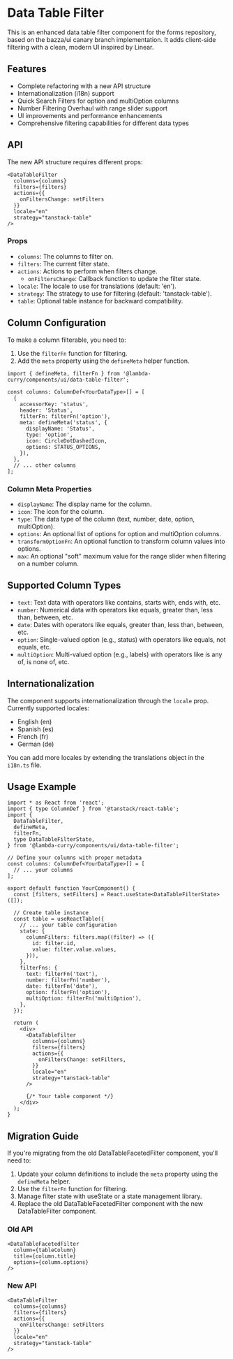 # Data Table Filter

This is an enhanced data table filter component for the forms repository, based on the bazza/ui canary branch implementation. It adds client-side filtering with a clean, modern UI inspired by Linear.

## Features

- Complete refactoring with a new API structure
- Internationalization (i18n) support
- Quick Search Filters for option and multiOption columns
- Number Filtering Overhaul with range slider support
- UI improvements and performance enhancements
- Comprehensive filtering capabilities for different data types

## API

The new API structure requires different props:

```tsx
<DataTableFilter
  columns={columns}
  filters={filters}
  actions={{
    onFiltersChange: setFilters
  }}
  locale="en"
  strategy="tanstack-table"
/>
```

### Props

- `columns`: The columns to filter on.
- `filters`: The current filter state.
- `actions`: Actions to perform when filters change.
  - `onFiltersChange`: Callback function to update the filter state.
- `locale`: The locale to use for translations (default: 'en').
- `strategy`: The strategy to use for filtering (default: 'tanstack-table').
- `table`: Optional table instance for backward compatibility.

## Column Configuration

To make a column filterable, you need to:

1. Use the `filterFn` function for filtering.
2. Add the `meta` property using the `defineMeta` helper function.

```tsx
import { defineMeta, filterFn } from '@lambda-curry/components/ui/data-table-filter';

const columns: ColumnDef<YourDataType>[] = [
  {
    accessorKey: 'status',
    header: 'Status',
    filterFn: filterFn('option'),
    meta: defineMeta('status', {
      displayName: 'Status',
      type: 'option',
      icon: CircleDotDashedIcon,
      options: STATUS_OPTIONS,
    }),
  },
  // ... other columns
];
```

### Column Meta Properties

- `displayName`: The display name for the column.
- `icon`: The icon for the column.
- `type`: The data type of the column (text, number, date, option, multiOption).
- `options`: An optional list of options for option and multiOption columns.
- `transformOptionFn`: An optional function to transform column values into options.
- `max`: An optional "soft" maximum value for the range slider when filtering on a number column.

## Supported Column Types

- `text`: Text data with operators like contains, starts with, ends with, etc.
- `number`: Numerical data with operators like equals, greater than, less than, between, etc.
- `date`: Dates with operators like equals, greater than, less than, between, etc.
- `option`: Single-valued option (e.g., status) with operators like equals, not equals, etc.
- `multiOption`: Multi-valued option (e.g., labels) with operators like is any of, is none of, etc.

## Internationalization

The component supports internationalization through the `locale` prop. Currently supported locales:

- English (en)
- Spanish (es)
- French (fr)
- German (de)

You can add more locales by extending the translations object in the `i18n.ts` file.

## Usage Example

```tsx
import * as React from 'react';
import { type ColumnDef } from '@tanstack/react-table';
import {
  DataTableFilter,
  defineMeta,
  filterFn,
  type DataTableFilterState,
} from '@lambda-curry/components/ui/data-table-filter';

// Define your columns with proper metadata
const columns: ColumnDef<YourDataType>[] = [
  // ... your columns
];

export default function YourComponent() {
  const [filters, setFilters] = React.useState<DataTableFilterState>([]);
  
  // Create table instance
  const table = useReactTable({
    // ... your table configuration
    state: {
      columnFilters: filters.map((filter) => ({
        id: filter.id,
        value: filter.value.values,
      })),
    },
    filterFns: {
      text: filterFn('text'),
      number: filterFn('number'),
      date: filterFn('date'),
      option: filterFn('option'),
      multiOption: filterFn('multiOption'),
    },
  });
  
  return (
    <div>
      <DataTableFilter
        columns={columns}
        filters={filters}
        actions={{
          onFiltersChange: setFilters,
        }}
        locale="en"
        strategy="tanstack-table"
      />
      
      {/* Your table component */}
    </div>
  );
}
```

## Migration Guide

If you're migrating from the old DataTableFacetedFilter component, you'll need to:

1. Update your column definitions to include the `meta` property using the `defineMeta` helper.
2. Use the `filterFn` function for filtering.
3. Manage filter state with useState or a state management library.
4. Replace the old DataTableFacetedFilter component with the new DataTableFilter component.

### Old API

```tsx
<DataTableFacetedFilter
  column={tableColumn}
  title={column.title}
  options={column.options}
/>
```

### New API

```tsx
<DataTableFilter
  columns={columns}
  filters={filters}
  actions={{
    onFiltersChange: setFilters
  }}
  locale="en"
  strategy="tanstack-table"
/>
```

